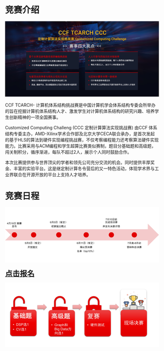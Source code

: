 # 竞赛介绍

![](./images/cover2022.jpg)

CCF TCARCH- 计算机体系结构挑战赛是中国计算机学会体系结构专委会所举办的旨在挖掘计算机体系结构人才、激发学生对计算机体系结构的研究兴趣、培养学生创新精神的一项全国赛事。

Customized Computing Challeng (CCC 定制计算算法实现挑战赛) 由CCF 体系结构专委主办，AMD-Xilinx学术合作部及北京大学CECA联合承办，是首次发起的基于HLS的算法到硬件实现编程挑战赛，不仅考察编程能力还考察算法硬件实现能力。比赛采用与ACM编程和学生超算比赛类似赛制，题目分基础题和高级题，闯关制积分，循序渐进，每队不超过2人，展示个人同时鼓励合作。

本次比赛提供参与世界顶尖的学者和领先公司充分交流的机会。同时提供丰厚奖金、丰富的实验平台。这是继定制计算冬令营后的又一特色活动，体现学术界与工业界联合在开源开放的平台上支持人才培养。

# 竞赛日程

![](./images/timeline2022.jpg)





<a href="https://xupsh.github.io/ccc2021/upload.html"><font size="5" ><strong>点击报名</strong></font></a>



![](./images/feature.jpg)
